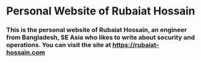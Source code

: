 # Personal Website of Rubaiat Hossain

### This is the personal website of Rubaiat Hossain, an engineer from Bangladesh, SE Asia who likes to write about security and operations. You can visit the site at https://rubaiat-hossain.com
